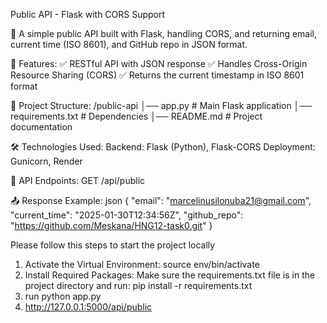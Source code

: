 Public API - Flask with CORS Support

🚀 A simple public API built with Flask, handling CORS, and returning email, current time (ISO 8601), and GitHub repo in JSON format.

📌 Features:
✅ RESTful API with JSON response
✅ Handles Cross-Origin Resource Sharing (CORS)
✅ Returns the current timestamp in ISO 8601 format

📂 Project Structure:
/public-api
│── app.py # Main Flask application
│── requirements.txt # Dependencies
│── README.md # Project documentation

🛠 Technologies Used:
Backend: Flask (Python), Flask-CORS
Deployment: Gunicorn, Render

🚀 API Endpoints:
GET /api/public

📤 Response Example:
json
{
"email": "marcelinusilonuba21@gmail.com",
"current_time": "2025-01-30T12:34:56Z",
"github_repo": "https://github.com/Meskana/HNG12-task0.git"
}

Please follow this steps to start the project locally

1. Activate the Virtual Environment:
   source env/bin/activate
2. Install Required Packages:
   Make sure the requirements.txt file is in the project directory and run:
   pip install -r requirements.txt
3. run python app.py
4. http://127.0.0.1:5000/api/public
